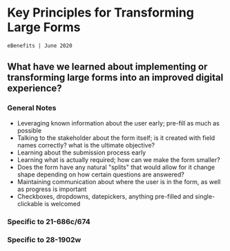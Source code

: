 # Key Principles for Transforming Large Forms
`eBenefits | June 2020`  

## What have we learned about implementing or transforming large forms into an improved digital experience?
### General Notes
- Leveraging known information about the user early; pre-fill as much as possible
- Talking to the stakeholder about the form itself; is it created with field names correctly? what is the ultimate objective?
- Learning about the submission process early
- Learning what is actually required; how can we make the form smaller?
- Does the form have any natural "splits" that would allow for it change shape depending on how certain questions are answered?
- Maintaining communication about where the user is in the form, as well as progress is important
- Checkboxes, dropdowns, datepickers, anything pre-filled and single-clickable is welcomed

### Specific to 21-686c/674 

### Specific to 28-1902w
